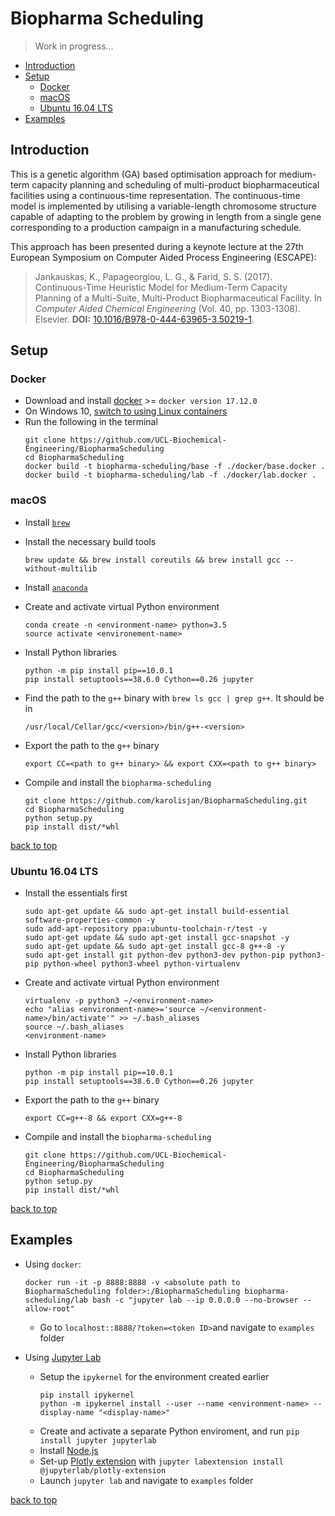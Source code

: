<a id='index'></a>
# Biopharma Scheduling

> Work in progress...

* [Introduction](#intro)
* [Setup](#setup)
    * [Docker](#docker)
    * [macOS](#macos)
    * [Ubuntu 16.04 LTS](#ubuntu)
* [Examples](#demo)

<a id='intro'></a>
## Introduction

This is a genetic algorithm (GA) based optimisation approach for medium-term capacity planning and scheduling of multi-product biopharmaceutical facilities using a continuous-time representation. The continuous-time model is implemented by utilising a variable-length chromosome structure capable of adapting to the problem by growing in length from a single gene corresponding to a production campaign in a manufacturing schedule.

This approach has been presented during a keynote lecture at the 27th European Symposium on Computer Aided Process Engineering (ESCAPE):

> Jankauskas, K., Papageorgiou, L. G., & Farid, S. S. (2017). Continuous-Time Heuristic Model for Medium-Term Capacity Planning of a Multi-Suite, Multi-Product Biopharmaceutical Facility. In *Computer Aided Chemical Engineering* (Vol. 40, pp. 1303-1308). Elsevier. **DOI:** [10.1016/B978-0-444-63965-3.50219-1](https://doi.org/10.1016/B978-0-444-63965-3.50219-1).

<a id='setup'></a>
## Setup 

<a id='docker'></a>
### Docker

* Download and install [docker](https://www.docker.com/community-edition) >= `docker version 17.12.0`
* On Windows 10, [switch to using Linux containers](https://docs.microsoft.com/en-us/virtualization/windowscontainers/quick-start/quick-start-windows-10)
* Run the following in the terminal
    ```
    git clone https://github.com/UCL-Biochemical-Engineering/BiopharmaScheduling
    cd BiopharmaScheduling
    docker build -t biopharma-scheduling/base -f ./docker/base.docker .
    docker build -t biopharma-scheduling/lab -f ./docker/lab.docker .
    ```

<a id='macos'></a>
### macOS

* Install [`brew`](https://brew.sh/)

* Install the necessary build tools
    ```
    brew update && brew install coreutils && brew install gcc --without-multilib
    ```
* Install [`anaconda`](https://www.anaconda.com/download/#linux)
* Create and activate virtual Python environment
    ```
    conda create -n <environment-name> python=3.5
    source activate <environement-name>
    ```
* Install Python libraries
    ```
    python -m pip install pip==10.0.1
    pip install setuptools==38.6.0 Cython==0.26 jupyter
    ```
* Find the path to the `g++` binary with `brew ls gcc | grep g++`. It should be in       
    ```
    /usr/local/Cellar/gcc/<version>/bin/g++-<version>
    ```
* Export the path to the `g++` binary 
    ```
    export CC=<path to g++ binary> && export CXX=<path to g++ binary>
    ```
* Compile and install the `biopharma-scheduling`
    ```
    git clone https://github.com/karolisjan/BiopharmaScheduling.git
    cd BiopharmaScheduling
    python setup.py
    pip install dist/*whl
    ```

[back to top](#index)

<a id='ubuntu'></a>
### Ubuntu 16.04 LTS

* Install the essentials first
    ```
    sudo apt-get update && sudo apt-get install build-essential software-properties-common -y 
    sudo add-apt-repository ppa:ubuntu-toolchain-r/test -y 
    sudo apt-get update && sudo apt-get install gcc-snapshot -y 
    sudo apt-get update && sudo apt-get install gcc-8 g++-8 -y
    sudo apt-get install git python-dev python3-dev python-pip python3-pip python-wheel python3-wheel python-virtualenv 
    ```
* Create and activate virtual Python environment
    ```
    virtualenv -p python3 ~/<environment-name>
    echo "alias <environment-name>='source ~/<environment-name>/bin/activate'" >> ~/.bash_aliases
    source ~/.bash_aliases
    <environment-name>
    ```
* Install Python libraries
    ```
    python -m pip install pip==10.0.1
    pip install setuptools==38.6.0 Cython==0.26 jupyter
    ```
* Export the path to the `g++` binary 
    ```
    export CC=g++-8 && export CXX=g++-8
    ```
* Compile and install the `biopharma-scheduling`
    ```
    git clone https://github.com/UCL-Biochemical-Engineering/BiopharmaScheduling
    cd BiopharmaScheduling
    python setup.py
    pip install dist/*whl
    ```

[back to top](#index)

<a id='examples'></a>
## Examples

* Using `docker`:
    ```
    docker run -it -p 8888:8888 -v <absolute path to BiopharmaScheduling folder>:/BiopharmaScheduling biopharma-scheduling/lab bash -c "jupyter lab --ip 0.0.0.0 --no-browser --allow-root"
    ```
    * Go to `localhost::8888/?token=<token ID>`and navigate to `examples` folder
* Using [Jupyter Lab](https://blog.jupyter.org/jupyterlab-is-ready-for-users-5a6f039b8906) 

    * Setup the `ipykernel` for the environment created earlier
        ```
        pip install ipykernel
        python -m ipykernel install --user --name <environment-name> --display-name "<display-name>"
        ```
    * Create and activate a separate Python enviroment, and run `pip install jupyter jupyterlab`
    * Install [Node.js](https://nodejs.org/en/)
    * Set-up [Plotly extension](https://github.com/jupyterlab/jupyter-renderers/tree/master/packages/plotly-extension) with `jupyter labextension install @jupyterlab/plotly-extension`
    * Launch `jupyter lab` and navigate to `examples` folder

[back to top](#index)

